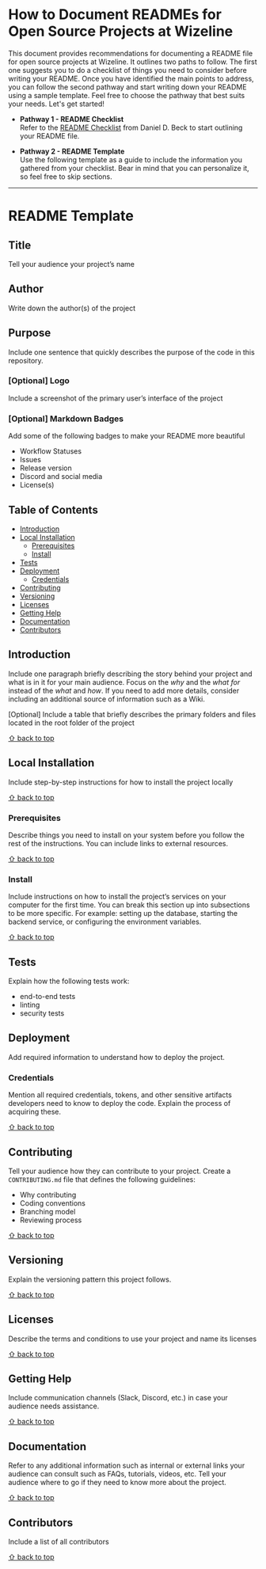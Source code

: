 # How to Document READMEs for Open Source Projects at Wizeline

This document provides recommendations for documenting a README file for open source projects at Wizeline. It outlines two paths to follow. The first one suggests you to do a checklist of things you need to consider before writing your README. Once you have identified the main points to address, you can follow the second pathway and start writing down your README using a sample template. Feel free to choose the pathway that best suits your needs. Let's get started!

- **Pathway 1 - README Checklist** \
Refer to the [README Checklist](https://github.com/ddbeck/readme-checklist/blob/main/checklist.md) from Daniel D. Beck to start outlining your README file. 

- **Pathway 2 - README Template** \
Use the following template as a guide to include the information you gathered from your checklist. Bear in mind that you can personalize it, so feel free to skip sections.

---
# README Template


## Title
Tell your audience your project’s name

## Author
Write down the author(s) of the project

## Purpose
Include one sentence that quickly describes the purpose of the code in this repository. 

### [Optional] Logo
Include a screenshot of the primary user’s interface of the project

### [Optional] Markdown Badges
Add some of the following badges to make your README more beautiful
- Workflow Statuses
- Issues
- Release version
- Discord and social media
- License(s)

## Table of Contents

- [Introduction](#introduction)
- [Local Installation](#local-installation)
  - [Prerequisites](#prerequisites)
  - [Install <service name>](#install-<service-name>)
- [Tests](#tests)
- [Deployment](#deployment)
  - [Credentials](#credentials)
- [Contributing](#contributing)
- [Versioning](#versioning)
- [Licenses](#licenses)
- [Getting Help](#getting-help)
- [Documentation](#documentation)
- [Contributors](#contributors)

## Introduction
Include one paragraph briefly describing the story behind your project and what is in it for your main audience. Focus on the *why* and the *what for* instead of the *what* and *how*. If you need to add more details, consider including an additional source of information such as a Wiki.

[Optional] Include a table that briefly describes the primary folders and files located in the root folder of the project

[⇧ back to top](#table-of-contents)

## Local Installation
Include step-by-step instructions for how to install the project locally

[⇧ back to top](#table-of-contents)

### Prerequisites
Describe things you need to install on your system before you follow the rest of the instructions. You can include links to external resources.

[⇧ back to top](#table-of-contents)

### Install <service name>
Include instructions on how to install the project’s services on your computer for the first time. You can break this section up into subsections to be more specific. For example: setting up the database, starting the backend service, or configuring the environment variables.

[⇧ back to top](#table-of-contents)

## Tests
Explain how the following tests work:
- end-to-end tests
- linting
- security tests

## Deployment
Add required information to understand how to deploy the project.

### Credentials
Mention all required credentials, tokens, and other sensitive artifacts developers need to know to deploy the code. Explain the process of acquiring these.

[⇧ back to top](#table-of-contents)

## Contributing
Tell your audience how they can contribute to your project. Create a `CONTRIBUTING.md` file that defines the following guidelines:
- Why contributing
- Coding conventions
- Branching model 
- Reviewing process

[⇧ back to top](#table-of-contents)

## Versioning
Explain the versioning pattern this project follows.

[⇧ back to top](#table-of-contents)

## Licenses
Describe the terms and conditions to use your project and name its licenses

[⇧ back to top](#table-of-contents)

## Getting Help
Include communication channels (Slack, Discord, etc.) in case your audience needs assistance.

[⇧ back to top](#table-of-contents)

## Documentation
Refer to any additional information such as internal or external links your audience can consult such as FAQs, tutorials, videos, etc. Tell your audience where to go if they need to know more about the project. 

[⇧ back to top](#table-of-contents)

## Contributors
Include a list of all contributors

[⇧ back to top](#table-of-contents)
